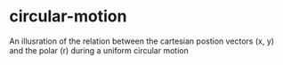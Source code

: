 # circular-motion
An illusration of the relation between the cartesian postion vectors (x, y) and the polar (r) during a uniform circular motion

